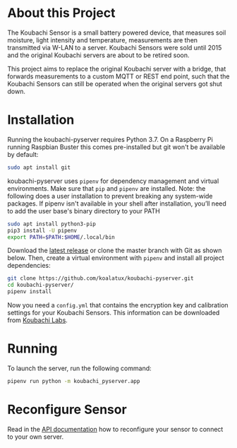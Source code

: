 # About this Project

The Koubachi Sensor is a small battery powered device, that measures
soil moisture, light intensity and temperature, measurements are then
transmitted via W-LAN to a server. Koubachi Sensors were sold until 2015
and the original Koubachi servers are about to be retired soon.

This project aims to replace the original Koubachi server with a bridge,
that forwards measurements to a custom MQTT or REST end point, such that
the Koubachi Sensors can still be operated when the original servers got
shut down.

# Installation

Running the koubachi-pyserver requires Python 3.7. On a Raspberry Pi
running Raspbian Buster this comes pre-installed but git won't be
available by default:

```bash
sudo apt install git
```

koubachi-pyserver uses `pipenv` for dependency management and virtual
environments. Make sure that `pip` and  `pipenv` are installed. Note:
the following does a user installation to prevent breaking any
system-wide packages. If pipenv isn't available in your shell after
installation, you’ll need to add the user base's binary directory to
your PATH

```bash
sudo apt install python3-pip
pip3 install -U pipenv
export PATH=$PATH:$HOME/.local/bin
```
 
Download the [latest
release](https://github.com/koalatux/koubachi-pyserver/releases) or
clone the master branch with Git as shown below. Then, create a virtual
environment with `pipenv` and install all project dependencies:

```bash
git clone https://github.com/koalatux/koubachi-pyserver.git
cd koubachi-pyserver/
pipenv install
```

Now you need a `config.yml` that contains the encryption key and
calibration settings for your Koubachi Sensors. This information can be
downloaded from [Koubachi Labs](https://labs.koubachi.com).

# Running

To launch the server, run the following command:

```bash
pipenv run python -m koubachi_pyserver.app
```

# Reconfigure Sensor

Read in the [API
documentation](https://github.com/koubachi-sensor/api-docs#change-the-sensors-server-address)
how to reconfigure your sensor to connect to your own server.

